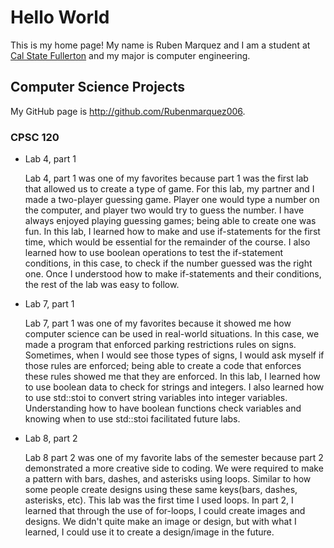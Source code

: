 # Hello World

This is my home page! My name is Ruben Marquez and I am a student at [Cal State Fullerton](http://www.fullerton.edu/) and my major is computer engineering.

## Computer Science Projects

My GitHub page is http://github.com/Rubenmarquez006.

### CPSC 120

* Lab 4, part 1

    Lab 4, part 1 was one of my favorites because part 1 was the first lab that allowed us to create a type of game. For this lab, my partner and I made a two-player guessing game. Player one would type a number on the computer, and player two would try to guess the number. I have always enjoyed playing guessing games; being able to create one was fun. In this lab, I learned how to make and use if-statements for the first time, which would be essential for the remainder of the course. I also learned how to use boolean operations to test the if-statement conditions, in this case, to check if the number guessed was the right one. Once I understood how to make if-statements and their conditions, the rest of the lab was easy to follow.

* Lab 7, part 1

    Lab 7, part 1 was one of my favorites because it showed me how computer science can be used in real-world situations. In this case, we made a program that enforced parking restrictions rules on signs. Sometimes, when I would see those types of signs, I would ask myself if those rules are enforced; being able to create a code that enforces these rules showed me that they are enforced. In this lab, I learned how to use boolean data to check for strings and integers. I also learned how to use std::stoi to convert string variables into integer variables. Understanding how to have boolean functions check variables and knowing when to use std::stoi facilitated future labs.

* Lab 8, part 2

    Lab 8 part 2 was one of my favorite labs of the semester because part 2 demonstrated a more creative side to coding. We were required to make a pattern with bars, dashes, and asterisks using loops. Similar to how some people create designs using these same keys(bars, dashes, asterisks, etc). This lab was the first time I used loops. In part 2, I learned that through the use of for-loops, I could create images and designs. We didn't quite make an image or design, but with what I learned, I could use it to create a design/image in the future.
